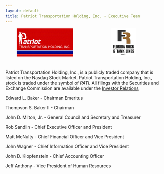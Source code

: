 ```yaml
---
layout: default
title: Patriot Transportation Holding, Inc. - Executive Team
---
```


<div style="width: 50%; text-align: center;float: left;">
    <img style="height:90px;" src="images/patilogo.gif" />
</div>
<div style="width: 50%; text-align: center;float: right;">
    <img style="height:90px;" src="images/frtl_small.gif" />
</div>
<div style="clear:both;padding-top: 5%"></div>

 Patriot Transportation Holding, Inc., is a publicly traded company that is listed on the Nasdaq Stock Market. Patriot Transportation Holding, Inc., stock is traded under the symbol of _PATI_. All filings with the Securities and Exchange Commission are available under the [Investor Relations](investor-relations.html)
 
 Edward L. Baker - Chairman Emeritus

 Thompson S. Baker II - Chairman

 John D. Milton, Jr. - General Council and Secretary and Treasurer

 Rob Sandlin - Chief Executive Officer and President

 Matt McNulty - Chief Financial Officer and Vice President

 John Wagner - Chief Information Officer and Vice President

 John D. Klopfenstein - Chief Accounting Officer
 
 Jeff Anthony - Vice President of Human Resources